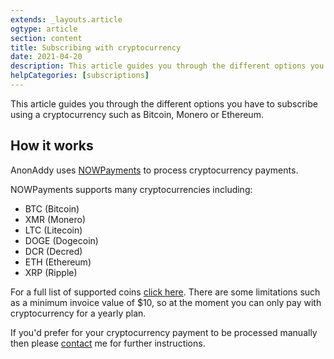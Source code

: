 ```yaml
---
extends: _layouts.article
ogtype: article
section: content
title: Subscribing with cryptocurrency
date: 2021-04-20
description: This article guides you through the different options you have to subscribe using a cryptocurrency such as Bitcoin, Monero or Ethereum.
helpCategories: [subscriptions]
---
```


This article guides you through the different options you have to subscribe using a cryptocurrency such as Bitcoin, Monero or Ethereum.

## How it works

AnonAddy uses [NOWPayments](https://nowpayments.io/) to process cryptocurrency payments.

NOWPayments supports many cryptocurrencies including:

- BTC (Bitcoin)
- XMR (Monero)
- LTC (Litecoin)
- DOGE (Dogecoin)
- DCR (Decred)
- ETH (Ethereum)
- XRP (Ripple)

For a full list of supported coins [click here](https://nowpayments.io/supported-coins). There are some limitations such as a minimum invoice value of $10, so at the moment you can only pay with cryptocurrency for a yearly plan.

If you'd prefer for your cryptocurrency payment to be processed manually then please [contact](/contact/) me for further instructions.